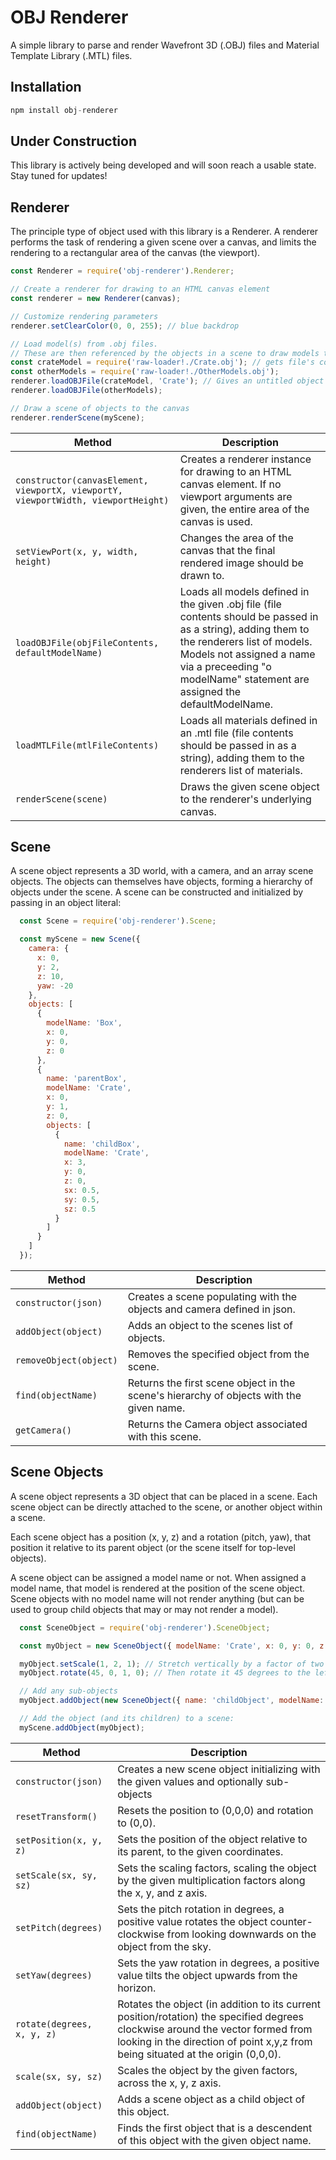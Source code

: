 # OBJ Renderer

A simple library to parse and render Wavefront 3D (.OBJ) files
and Material Template Library (.MTL) files.

## Installation

```javascript
npm install obj-renderer
```

## Under Construction
This library is actively being developed and will soon reach
a usable state. Stay tuned for updates!

## Renderer
The principle type of object used with this library is a Renderer. A renderer performs the task of
rendering a given scene over a canvas, and limits the rendering to a rectangular area of the canvas
(the viewport).

```javascript
const Renderer = require('obj-renderer').Renderer;

// Create a renderer for drawing to an HTML canvas element
const renderer = new Renderer(canvas);

// Customize rendering parameters
renderer.setClearColor(0, 0, 255); // blue backdrop

// Load model(s) from .obj files.
// These are then referenced by the objects in a scene to draw models to given locations within the scene.
const crateModel = require('raw-loader!./Crate.obj'); // gets file's contents as a string
const otherModels = require('raw-loader!./OtherModels.obj');
renderer.loadOBJFile(crateModel, 'Crate'); // Gives an untitled object (one with no preceding "o modelName" statement) a name
renderer.loadOBJFile(otherModels);

// Draw a scene of objects to the canvas
renderer.renderScene(myScene);
```

| Method | Description |
| --- | --- |
| `constructor(canvasElement, viewportX, viewportY, viewportWidth, viewportHeight)` | Creates a renderer instance for drawing to an HTML canvas element. If no viewport arguments are given, the entire area of the canvas is used. |
| `setViewPort(x, y, width, height)` | Changes the area of the canvas that the final rendered image should be drawn to. |
| `loadOBJFile(objFileContents, defaultModelName)` | Loads all models defined in the given .obj file (file contents should be passed in as a string), adding them to the renderers list of models. Models not assigned a name via a preceeding "o modelName" statement are assigned the defaultModelName. |
| `loadMTLFile(mtlFileContents)` | Loads all materials defined in an .mtl file (file contents should be passed in as a string), adding them to the renderers list of materials.
| `renderScene(scene)` | Draws the given scene object to the renderer's underlying canvas. |


## Scene
A scene object represents a 3D world, with a camera, and an array scene objects.
The objects can themselves have objects, forming a hierarchy of objects under the scene.
A scene can be constructed and initialized by passing in an object literal:

```javascript
  const Scene = require('obj-renderer').Scene;

  const myScene = new Scene({
    camera: {
      x: 0,
      y: 2,
      z: 10,
      yaw: -20
    },
    objects: [
      { 
        modelName: 'Box',
        x: 0,
        y: 0,
        z: 0
      },
      {
        name: 'parentBox',
        modelName: 'Crate',
        x: 0,
        y: 1,
        z: 0,
        objects: [
          { 
            name: 'childBox',
            modelName: 'Crate',
            x: 3,
            y: 0,
            z: 0,
            sx: 0.5,
            sy: 0.5,
            sz: 0.5
          }
        ]
      }
    ]
  });
```

| Method | Description |
| --- | --- |
| `constructor(json)` | Creates a scene populating with the objects and camera defined in json. |
| `addObject(object)` | Adds an object to the scenes list of objects. |
| `removeObject(object)` | Removes the specified object from the scene. |
| `find(objectName)` | Returns the first scene object in the scene's hierarchy of objects with the given name. |
| `getCamera()` | Returns the Camera object associated with this scene. |


## Scene Objects
A scene object represents a 3D object that can be placed in a scene.
Each scene object can be directly attached to the scene, or another object within a scene.

Each scene object has a position (x, y, z) and a rotation (pitch, yaw), that position it relative
to its parent object (or the scene itself for top-level objects).

A scene object can be assigned a model name or not.
When assigned a model name, that model is rendered at the position of the scene object.
Scene objects with no model name will not render anything (but can be used to group child objects
that may or may not render a model).

```javascript
  const SceneObject = require('obj-renderer').SceneObject;

  const myObject = new SceneObject({ modelName: 'Crate', x: 0, y: 0, z: 0 });

  myObject.setScale(1, 2, 1); // Stretch vertically by a factor of two
  myObject.rotate(45, 0, 1, 0); // Then rotate it 45 degrees to the left

  // Add any sub-objects
  myObject.addObject(new SceneObject({ name: 'childObject', modelName: null }));

  // Add the object (and its children) to a scene:
  myScene.addObject(myObject);
```

| Method | Description |
| --- | --- |
| `constructor(json)` | Creates a new scene object initializing with the given values and optionally sub-objects |
| `resetTransform()` | Resets the position to (0,0,0) and rotation to (0,0). |
| `setPosition(x, y, z)` | Sets the position of the object relative to its parent, to the given coordinates. |
| `setScale(sx, sy, sz)` | Sets the scaling factors, scaling the object by the given multiplication factors along the x, y, and z axis. |
| `setPitch(degrees)` | Sets the pitch rotation in degrees, a positive value rotates the object counter-clockwise from looking downwards on the object from the sky. |
| `setYaw(degrees)` | Sets the yaw rotation in degrees, a positive value tilts the object upwards from the horizon. |
| `rotate(degrees, x, y, z)` | Rotates the object (in addition to its current position/rotation) the specified degrees clockwise around the vector formed from looking in the direction of point x,y,z from being situated at the origin (0,0,0). |
| `scale(sx, sy, sz)` | Scales the object by the given factors, across the x, y, z axis. |
| `addObject(object)` | Adds a scene object as a child object of this object. |
| `find(objectName)` | Finds the first object that is a descendent of this object with the given object name. |
